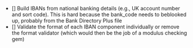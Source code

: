 - [] Build IBANs from national banking details (e.g., UK account number and sort code).
     This is hard because the bank_code needs to beblooked up, probably from the
     Bank Directory Plus file
- [] Validate the format of each IBAN component individually or remove the format
     validator (which would then be the job of a modulus checking gem)
